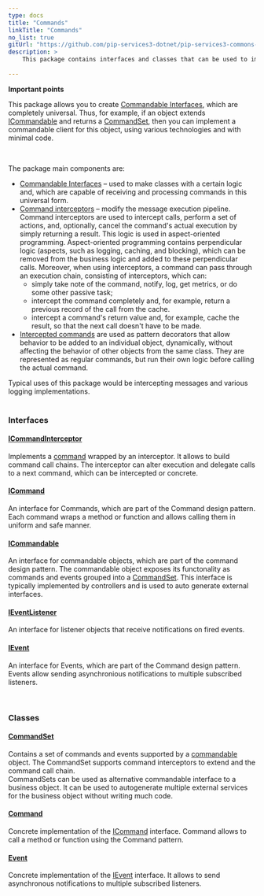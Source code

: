 ```yaml
---
type: docs
title: "Commands"
linkTitle: "Commands"
no_list: true
gitUrl: "https://github.com/pip-services3-dotnet/pip-services3-commons-dotnet"
description: >
    This package contains interfaces and classes that can be used to implement various remote procedure calls (RPCs). In it, RPCs replace unique calls with universal "message transfer" calls, in which the message itself contains the called method's signature, as well as the parameters to pass for its execution.       
       
---
```


**Important points**    


This package allows you to create [Commandable Interfaces](icommandable), which are completely universal. Thus, for example, if an object extends [ICommandable](icommandable) and returns a [CommandSet](command_set), then you can implement a commandable client for this object, using various technologies and with minimal code.

<div class="module-body"> 
<br/>
   
    
The package main components are:    
    
- [Commandable Interfaces](icommandable) – used to make classes with a certain logic and, which are capable of receiving and processing commands in this universal form.  
- [Command interceptors](icommand_interceptor) – modify the message execution pipeline. Command interceptors are used to intercept calls, perform a set of actions, and, optionally, cancel the command's actual execution by simply returning a result. This logic is used in aspect-oriented programming. Aspect-oriented programming contains perpendicular logic (aspects, such as logging, caching, and blocking), which can be removed from the business logic and added to these perpendicular calls. 
   Moreover, when using interceptors, a command can pass through an execution chain, consisting of interceptors, which can: 
    - simply take note of the command, notify, log, get metrics, or do some other passive task;
    - intercept the command completely and, for example, return a previous record of the call from the cache. 
    - intercept a command's return value and, for example, cache the result, so that the next call doesn't have to be made. 
- [Intercepted commands](intercepted_command) are used as pattern decorators that allow behavior to be added to an individual object, dynamically, without affecting the behavior of other objects from the same class. They are represented as regular commands, but run their own logic before calling the actual command. 

Typical uses of this package would be intercepting messages and various logging implementations.   
<br/>


### Interfaces

#### [ICommandInterceptor](icommand_interceptor)
Implements a [command](icommand) wrapped by an interceptor.
It allows to build command call chains. The interceptor can alter execution
and delegate calls to a next command, which can be intercepted or concrete.

#### [ICommand](icommand)
An interface for Commands, which are part of the Command design pattern. Each command wraps a method or function and allows 
calling them in uniform and safe manner.

#### [ICommandable](icommandable)
An interface for commandable objects, which are part of the command design pattern.
The commandable object exposes its functonality as commands and events grouped
into a [CommandSet](command_set).
This interface is typically implemented by controllers and is used to auto generate
external interfaces.

#### [IEventListener](ievent_listener)
An interface for listener objects that receive notifications on fired events.

#### [IEvent](ievent)
An interface for Events, which are part of the Command design pattern.
Events allow sending asynchronious notifications to multiple subscribed listeners.

<br>

### Classes

#### [CommandSet](command_set)
Contains a set of commands and events supported by a [commandable](icommandable) object.
The CommandSet supports command interceptors to extend and the command call chain.   
CommandSets can be used as alternative commandable interface to a business object.
It can be used to autogenerate multiple external services for the business object
without writing much code.

#### [Command](command)
Concrete implementation of the [ICommand](icommand) interface. Command allows to call a method
or function using the Command pattern.

#### [Event](event)
Concrete implementation of the [IEvent](ievent) interface.
It allows to send asynchronous notifications to multiple subscribed listeners.

</div>
